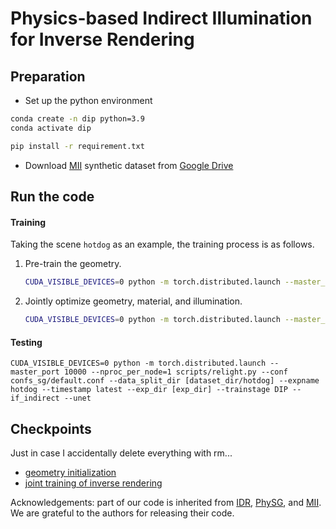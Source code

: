 # Physics-based Indirect Illumination for Inverse Rendering



## Preparation

- Set up the python environment

```sh
conda create -n dip python=3.9
conda activate dip

pip install -r requirement.txt
```

- Download [MII](https://github.com/zju3dv/invrender) synthetic dataset from [Google Drive](https://drive.google.com/file/d/1wWWu7EaOxtVq8QNalgs6kDqsiAm7xsRh/view?usp=sharing)

## Run the code

<!--I am still cleaning my code from [![State-of-the-art Shitcode](https://img.shields.io/static/v1?label=State-of-the-art&message=Shitcode&color=7B5804)](https://github.com/trekhleb/state-of-the-art-shitcode), but you can just run the code using the following command. I changed some variables, which may lead to some bugs and can be fixed with several changes to the variables' names.-->

#### Training

Taking the scene `hotdog` as an example, the training process is as follows.

1. Pre-train the geometry.

   ```sh
   CUDA_VISIBLE_DEVICES=0 python -m torch.distributed.launch --master_port 10000 --nproc_per_node=1 training/exp_runner.py --conf confs_sg/default.conf --data_split_dir [dataset_dir/hotdog] --expname hotdog --trainstage geometry --exp_dir [exp_dir]
   ```

2. Jointly optimize geometry, material, and illumination.

   ```sh
   CUDA_VISIBLE_DEVICES=0 python -m torch.distributed.launch --master_port 10000 --nproc_per_node=1 training/exp_runner.py --conf confs_sg/default.conf --data_split_dir [dataset_dir/hotdog] --expname hotdog --trainstage DIP --exp_dir [exp_dir] --if_indirect --if_silhouette --unet
   ```

#### Testing

```shell
CUDA_VISIBLE_DEVICES=0 python -m torch.distributed.launch --master_port 10000 --nproc_per_node=1 scripts/relight.py --conf confs_sg/default.conf --data_split_dir [dataset_dir/hotdog] --expname hotdog --timestamp latest --exp_dir [exp_dir] --trainstage DIP --if_indirect --unet
```

## Checkpoints

 Just in case I accidentally delete everything with rm...

* [geometry initialization](https://github.com/denghilbert/DIP/tree/main/checkpoints/geometry_initialization)
* [joint training of inverse rendering](https://github.com/denghilbert/DIP/tree/main/checkpoints/joint_train)



Acknowledgements: part of our code is inherited from  [IDR](https://github.com/lioryariv/idr), [PhySG](https://github.com/Kai-46/PhySG), and [MII](https://github.com/zju3dv/invrender). We are grateful to the authors for releasing their code.

